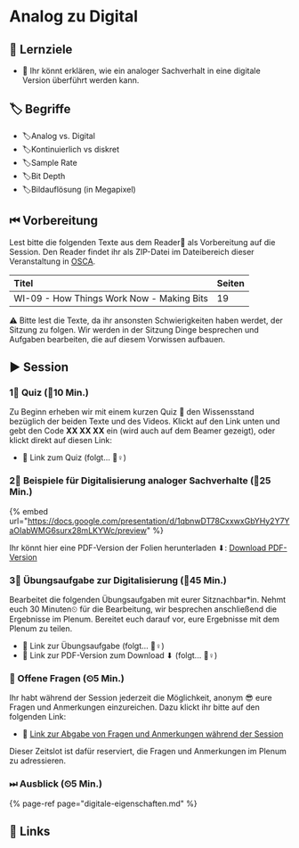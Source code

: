 # Analog zu Digital

## 🎯 Lernziele

* 🎯 Ihr könnt erklären, wie ein analoger Sachverhalt in eine digitale Version überführt werden kann.

## 🏷 Begriffe

* 🏷Analog vs. Digital
* 🏷Kontinuierlich vs diskret
* 🏷Sample Rate
* 🏷Bit Depth
* 🏷Bildauflösung \(in Megapixel\)

## ⏮ Vorbereitung

Lest bitte die folgenden Texte aus dem Reader📑 als Vorbereitung auf die Session. Den Reader findet ihr als ZIP-Datei im Dateibereich dieser Veranstaltung in [OSCA](http://osca.hs-osnabrueck.de/). 

| Titel | Seiten |
| :--- | :--- |
| WI-09 - How Things Work Now - Making Bits | 19 |

⚠ Bitte lest die Texte, da ihr ansonsten Schwierigkeiten haben werdet, der Sitzung zu folgen. Wir werden in der Sitzung Dinge besprechen und Aufgaben bearbeiten, die auf diesem Vorwissen aufbauen.

## ▶ Session

### 1⃣ Quiz \(⏲10 Min.\)

Zu Beginn erheben wir mit einem kurzen Quiz 🥇 den Wissensstand bezüglich der beiden Texte und des Videos. Klickt auf den Link unten und gebt den Code **XX XX XX** ein \(wird auch auf dem Beamer gezeigt\), oder klickt direkt auf diesen Link:

* 🔗 Link zum Quiz \(folgt... 👷♀\)

### 2⃣ Beispiele für Digitalisierung analoger Sachverhalte \(⏲25 Min.\)

{% embed url="https://docs.google.com/presentation/d/1qbnwDT78CxxwxGbYHy2Y7YaOIabWMG6surx28mLKYWc/preview" %}

Ihr könnt hier eine PDF-Version der Folien herunterladen ⬇: [Download PDF-Version](https://docs.google.com/presentation/d/1qbnwDT78CxxwxGbYHy2Y7YaOIabWMG6surx28mLKYWc/export/pdf)

### 3⃣ Übungsaufgabe zur Digitalisierung \(⏲45 Min.\)

Bearbeitet die folgenden Übungsaufgaben mit eurer Sitznachbar\*in. Nehmt euch 30 Minuten⏲ für die Bearbeitung, wir besprechen anschließend die Ergebnisse im Plenum. Bereitet euch darauf vor, eure Ergebnisse mit dem Plenum zu teilen.

* 🔗 Link zur Übungsaufgabe \(folgt... 👷♀\)
* 🔗 Link zur PDF-Version zum Download ⬇ \(folgt... 👷♀\)

### 🔁 Offene Fragen \(⏲5 Min.\)

Ihr habt während der Session jederzeit die Möglichkeit, anonym 😎 eure Fragen und Anmerkungen einzureichen. Dazu klickt ihr bitte auf den folgenden Link:

* 🔗 [Link zur Abgabe von Fragen und Anmerkungen während der Session](https://www.menti.com/5c40972b)

Dieser Zeitslot ist dafür reserviert, die Fragen und Anmerkungen im Plenum zu adressieren.

### ⏭ Ausblick \(⏲5 Min.\)

{% page-ref page="digitale-eigenschaften.md" %}

## 🔗 Links

